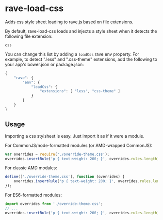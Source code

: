 # rave-load-css

Adds css style sheet loading to rave.js based on file extensions.

By default, rave-load-css loads and injects a style sheet when it detects
the following file extension:

`css`

You can change this list by adding a `loadCss` rave env property.
For example, to detect ".less" and ".css-theme"
extensions, add the following to your app's bower.json or package.json:

```js
{
	"rave": {
		"env": {
			"loadCss": {
				"extensions": [ "less", "css-theme" ]
			}
		}
	}
}
```

## Usage

Importing a css stylsheet is easy.  Just import it as if it were a module.

For CommonJS/node-formatted modules (or AMD-wrapped CommonJS):

```js
var overrides = require('./override-theme.css');
overrides.insertRule('p { text-weight: 200; }', overrides.rules.length);
```

For classic AMD modules:

```js
define(['./override-theme.css'], function (overrides) {
	overrides.insertRule('p { text-weight: 200; }', overrides.rules.length);
});
```


For ES6-formatted modules:

```js
import overrides from './override-theme.css';
// ...
overrides.insertRule('p { text-weight: 200; }', overrides.rules.length);
```

